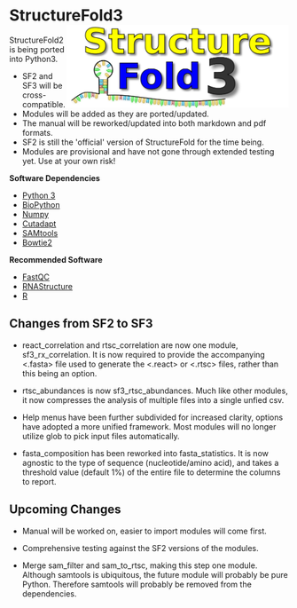 # StructureFold3 <img src='assets/sf3_logo.png' align='right' width='400px' />

StructureFold2 is being ported into Python3. 

+ SF2 and SF3 will be cross-compatible.
+ Modules will be added as they are ported/updated.
+ The manual will be reworked/updated into both markdown and pdf formats.
+ SF2 is still the 'official' version of StructureFold for the time being.
+ Modules are provisional and have not gone through extended testing yet. Use at your own risk!

**Software Dependencies**
+ [Python 3](https://www.python.org/)
+ [BioPython](https://biopython.org/)
+ [Numpy](https://numpy.org/)
+ [Cutadapt](https://cutadapt.readthedocs.io/en/stable/)
+ [SAMtools](http://samtools.sourceforge.net/)
+ [Bowtie2](http://bowtie-bio.sourceforge.net/bowtie2/index.shtml)

**Recommended Software**
+ [FastQC](https://www.bioinformatics.babraham.ac.uk/projects/fastqc/)
+ [RNAStructure](https://rna.urmc.rochester.edu/RNAstructure.html)
+ [R](https://www.r-project.org/)

## Changes from SF2 to SF3

+ react_correlation and rtsc_correlation are now one module, sf3_rx_correlation.
It is now required to provide the accompanying <.fasta> file used to generate the 
<.react> or <.rtsc> files, rather than this being an option.

+ rtsc_abundances is now sf3_rtsc_abundances. Much like other modules, it now
compresses the analysis of multiple files into a single unfied csv. 

+ Help menus have been further subdivided for increased clarity, options have
adopted a more unified framework. Most modules will no longer utilize glob
to pick input files automatically.

+ fasta_composition has been reworked into fasta_statistics. It is now
agnostic to the type of sequence (nucleotide/amino acid), and takes a
threshold value (default 1%) of the entire file to determine 
the columns to report.

## Upcoming Changes

+ Manual will be worked on, easier to import modules will come first.

+ Comprehensive testing against the SF2 versions of the modules.

+ Merge sam_filter and sam_to_rtsc, making this step one module. Although
samtools is ubiquitous, the future module will probably be pure Python. Therefore
samtools will probably be removed from the dependencies. 